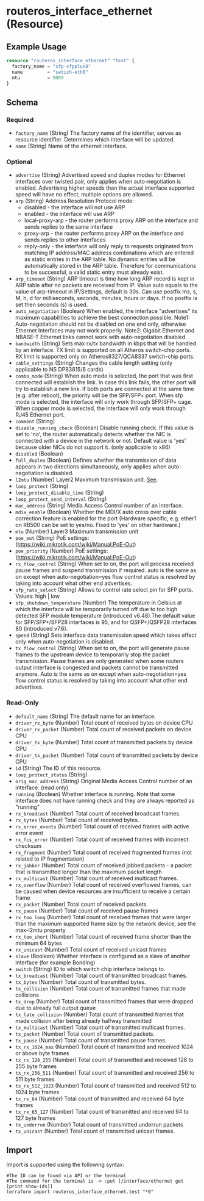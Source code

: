 # routeros_interface_ethernet (Resource)


## Example Usage
```terraform
resource "routeros_interface_ethernet" "test" {
  factory_name = "sfp-sfpplus8"
  name         = "swtich-eth0"
  mtu          = 9000
}
```

<!-- schema generated by tfplugindocs -->
## Schema

### Required

- `factory_name` (String) The factory name of the identifier, serves as resource identifier. Determines which interface will be updated.
- `name` (String) Name of the ethernet interface.

### Optional

- `advertise` (String) Advertised speed and duplex modes for Ethernet interfaces over twisted pair, 
				only applies when auto-negotiation is enabled. Advertising higher speeds than 
				the actual interface supported speed will have no effect, multiple options are allowed.
- `arp` (String) Address Resolution Protocol mode:
	* disabled - the interface will not use ARP
	* enabled - the interface will use ARP
	* local-proxy-arp - the router performs proxy ARP on the interface and sends replies to the same interface
	* proxy-arp - the router performs proxy ARP on the interface and sends replies to other interfaces
	* reply-only - the interface will only reply to requests originated from matching IP address/MAC address combinations which are entered as static entries in the ARP table. No dynamic entries will be automatically stored in the ARP table. Therefore for communications to be successful, a valid static entry must already exist.
- `arp_timeout` (String) ARP timeout is time how long ARP record is kept in ARP table after no packets are received from IP. Value auto equals to the value of arp-timeout in IP/Settings, default is 30s. Can use postfix ms, s, M, h, d for milliseconds, seconds, minutes, hours or days. If no postfix is set then seconds (s) is used.
- `auto_negotiation` (Boolean) When enabled, the interface "advertises" its maximum capabilities to achieve the best connection possible.
					Note1: Auto-negotiation should not be disabled on one end only, otherwise Ethernet Interfaces may not work properly.
					Note2: Gigabit Ethernet and NBASE-T Ethernet links cannot work with auto-negotiation disabled.
- `bandwidth` (String) Sets max rx/tx bandwidth in kbps that will be handled by an interface. TX limit is supported on all Atheros switch-chip ports. 
				RX limit is supported only on Atheros8327/QCA8337 switch-chip ports.
- `cable_settings` (String) Changes the cable length setting (only applicable to NS DP83815/6 cards)
- `combo_mode` (String) When auto mode is selected, the port that was first connected will establish the link. In case this link fails, the other port will try to establish a new link. If both ports are connected at the same time (e.g. after reboot), 
				the priority will be the SFP/SFP+ port. When sfp mode is selected, the interface will only work through SFP/SFP+ cage.
				When copper mode is selected, the interface will only work through RJ45 Ethernet port.
- `comment` (String)
- `disable_running_check` (Boolean) Disable running check. If this value is set to 'no', the router automatically detects whether the NIC is connected with a device in the network or not.
			Default value is 'yes' because older NICs do not support it. (only applicable to x86)
- `disabled` (Boolean)
- `full_duplex` (Boolean) Defines whether the transmission of data appears in two directions simultaneously, only applies when auto-negotiation is disabled.
- `l2mtu` (Number) Layer2 Maximum transmission unit. [See](https://wiki.mikrotik.com/wiki/Maximum_Transmission_Unit_on_RouterBoards).
- `loop_protect` (String)
- `loop_protect_disable_time` (String)
- `loop_protect_send_interval` (String)
- `mac_address` (String) Media Access Control number of an interface.
- `mdix_enable` (Boolean) Whether the MDI/X auto cross over cable correction feature is enabled for the port (Hardware specific, e.g. ether1 on RB500 can be set to yes/no. Fixed to 'yes' on other hardware.)
- `mtu` (Number) Layer3 Maximum transmission unit
- `poe_out` (String) PoE settings: (https://wiki.mikrotik.com/wiki/Manual:PoE-Out)
- `poe_priority` (Number) PoE settings: (https://wiki.mikrotik.com/wiki/Manual:PoE-Out)
- `rx_flow_control` (String) When set to on, the port will process received pause frames and suspend transmission if required.
					auto is the same as on except when auto-negotiation=yes flow control status is resolved by taking into account what other end advertises.
- `sfp_rate_select` (String) Allows to control rate select pin for SFP ports. Values: high | low
- `sfp_shutdown_temperature` (Number) The temperature in Celsius at which the interface will be temporarily turned off due to too high detected SFP module temperature (introduced v6.48).The default value for SFP/SFP+/SFP28 interfaces is 95, and for QSFP+/QSFP28 interfaces 80 (introduced v7.6).
- `speed` (String) Sets interface data transmission speed which takes effect only when auto-negotiation is disabled.
- `tx_flow_control` (String) When set to on, the port will generate pause frames to the upstream device to temporarily stop the packet transmission. 
					Pause frames are only generated when some routers output interface is congested and packets cannot be transmitted anymore. 
					Auto is the same as on except when auto-negotiation=yes flow control status is resolved by taking into account what other end advertises.

### Read-Only

- `default_name` (String) The default name for an interface.
- `driver_rx_byte` (Number) Total count of received bytes on device CPU
- `driver_rx_packet` (Number) Total count of received packets on device CPU
- `driver_tx_byte` (Number) Total count of transmitted packets by device CPU
- `driver_tx_packet` (Number) Total count of transmitted packets by device CPU
- `id` (String) The ID of this resource.
- `loop_protect_status` (String)
- `orig_mac_address` (String) Original Media Access Control number of an interface. (read only)
- `running` (Boolean) Whether interface is running. Note that some interface does not have running check and they are always reported as "running"
- `rx_broadcast` (Number) Total count of received broadcast frames.
- `rx_bytes` (Number) Total count of received bytes.
- `rx_error_events` (Number) Total count of received frames with active error event
- `rx_fcs_error` (Number) Total count of received frames with incorrect checksum
- `rx_fragment` (Number) Total count of received fragmented frames (not related to IP fragmentation)
- `rx_jabber` (Number) Total count of received jabbed packets - a packet that is transmitted longer than the maximum packet length
- `rx_multicast` (Number) Total count of received multicast frames.
- `rx_overflow` (Number) Total count of received overflowed frames, can be caused when device resources are insufficient to receive a certain frame
- `rx_packet` (Number) Total count of received packets.
- `rx_pause` (Number) Total count of received pause frames
- `rx_too_long` (Number) Total count of received frames that were larger than the maximum supported frame size by the network device, see the max-l2mtu property
- `rx_too_short` (Number) Total count of received frame shorter than the minimum 64 bytes
- `rx_unicast` (Number) Total count of received unicast frames
- `slave` (Boolean) Whether interface is configured as a slave of another interface (for example Bonding)
- `switch` (String) ID to which switch chip interface belongs to.
- `tx_broadcast` (Number) Total count of transmitted broadcast frames.
- `tx_bytes` (Number) Total count of transmitted bytes.
- `tx_collision` (Number) Total count of transmitted frames that made collisions
- `tx_drop` (Number) Total count of transmitted frames that were dropped due to already full output queue
- `tx_late_collision` (Number) Total count of transmitted frames that made collision after being already halfway transmitted
- `tx_multicast` (Number) Total count of transmitted multicast frames.
- `tx_packet` (Number) Total count of transmitted packets.
- `tx_pause` (Number) Total count of transmitted pause frames.
- `tx_rx_1024_max` (Number) Total count of transmitted and received 1024 or above byte frames
- `tx_rx_128_255` (Number) Total count of transmitted and received 128 to 255 byte frames
- `tx_rx_256_511` (Number) Total count of transmitted and received 256 to 511 byte frames
- `tx_rx_512_1023` (Number) Total count of transmitted and received 512 to 1024 byte frames
- `tx_rx_64` (Number) Total count of transmitted and received 64 byte frames
- `tx_rx_65_127` (Number) Total count of transmitted and received 64 to 127 byte frames
- `tx_underrun` (Number) Total count of transmitted underrun packets
- `tx_unicast` (Number) Total count of transmitted unicast frames.

## Import
Import is supported using the following syntax:
```shell
#The ID can be found via API or the terminal
#The command for the terminal is -> :put [/interface/ethernet get [print show-ids]]
terraform import routeros_interface_ethernet.test "*0"
```
